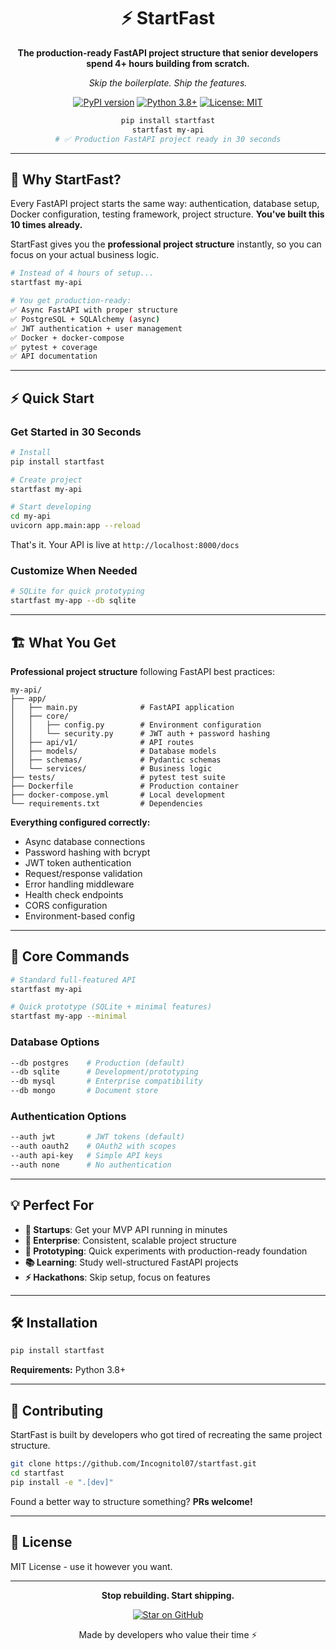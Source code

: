 <div align="center">

# ⚡ StartFast

**The production-ready FastAPI project structure that senior developers spend 4+ hours building from scratch.**

*Skip the boilerplate. Ship the features.*

[![PyPI version](https://badge.fury.io/py/startfast.svg)](https://badge.fury.io/py/startfast)
[![Python 3.8+](https://img.shields.io/badge/python-3.8+-blue.svg)](https://www.python.org/downloads/)
[![License: MIT](https://img.shields.io/badge/License-MIT-yellow.svg)](https://opensource.org/licenses/MIT)

```bash
pip install startfast
startfast my-api
# ✅ Production FastAPI project ready in 30 seconds
```

</div>

---

## 🎯 Why StartFast?

Every FastAPI project starts the same way: authentication, database setup, Docker configuration, testing framework, project structure. **You've built this 10 times already.**

StartFast gives you the **professional project structure** instantly, so you can focus on your actual business logic.

```bash
# Instead of 4 hours of setup...
startfast my-api

# You get production-ready:
✅ Async FastAPI with proper structure
✅ PostgreSQL + SQLAlchemy (async)  
✅ JWT authentication + user management
✅ Docker + docker-compose
✅ pytest + coverage
✅ API documentation
```

---

## ⚡ Quick Start

### Get Started in 30 Seconds

```bash
# Install
pip install startfast

# Create project
startfast my-api

# Start developing
cd my-api
uvicorn app.main:app --reload
```

That's it. Your API is live at `http://localhost:8000/docs`

### Customize When Needed

```bash
# SQLite for quick prototyping
startfast my-app --db sqlite

```

---

## 🏗️ What You Get

**Professional project structure** following FastAPI best practices:

```plaintext
my-api/
├── app/
│   ├── main.py              # FastAPI application
│   ├── core/
│   │   ├── config.py        # Environment configuration
│   │   └── security.py      # JWT auth + password hashing
│   ├── api/v1/              # API routes
│   ├── models/              # Database models  
│   ├── schemas/             # Pydantic schemas
│   └── services/            # Business logic
├── tests/                   # pytest test suite
├── Dockerfile               # Production container
├── docker-compose.yml       # Local development
└── requirements.txt         # Dependencies
```

**Everything configured correctly:**
- Async database connections
- Password hashing with bcrypt
- JWT token authentication
- Request/response validation
- Error handling middleware
- Health check endpoints
- CORS configuration
- Environment-based config

---

## 🚀 Core Commands

```bash
# Standard full-featured API
startfast my-api

# Quick prototype (SQLite + minimal features)
startfast my-app --minimal

```

### Database Options

```bash
--db postgres    # Production (default)
--db sqlite      # Development/prototyping  
--db mysql       # Enterprise compatibility
--db mongo       # Document store
```

### Authentication Options

```bash
--auth jwt       # JWT tokens (default)
--auth oauth2    # OAuth2 with scopes
--auth api-key   # Simple API keys
--auth none      # No authentication
```

---

## 💡 Perfect For

- **🚀 Startups**: Get your MVP API running in minutes
- **🏢 Enterprise**: Consistent, scalable project structure
- **🧪 Prototyping**: Quick experiments with production-ready foundation
- **📚 Learning**: Study well-structured FastAPI projects
- **⚡ Hackathons**: Skip setup, focus on features

---

## 🛠️ Installation

```bash
pip install startfast
```

**Requirements:** Python 3.8+

---

## 🤝 Contributing

StartFast is built by developers who got tired of recreating the same project structure.

```bash
git clone https://github.com/Incognitol07/startfast.git
cd startfast
pip install -e ".[dev]"
```

Found a better way to structure something? **PRs welcome!**

---

## 📄 License

MIT License - use it however you want.

---

<div align="center">

**Stop rebuilding. Start shipping.**

[![Star on GitHub](https://img.shields.io/github/stars/Incognitol07/startfast?style=social)](https://github.com/Incognitol07/startfast)

Made by developers who value their time ⚡

</div>
